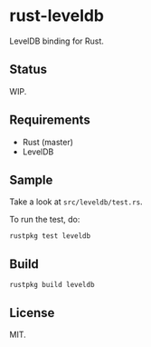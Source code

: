 # rust-leveldb

LevelDB binding for Rust.

## Status

WIP.

## Requirements

* Rust (master)
* LevelDB

## Sample

Take a look at `src/leveldb/test.rs`.

To run the test, do:

`rustpkg test leveldb`

## Build

`rustpkg build leveldb`

## License

MIT.